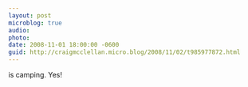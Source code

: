 ```yaml
---
layout: post
microblog: true
audio: 
photo: 
date: 2008-11-01 18:00:00 -0600
guid: http://craigmcclellan.micro.blog/2008/11/02/t985977872.html
---
```

is camping. Yes!
